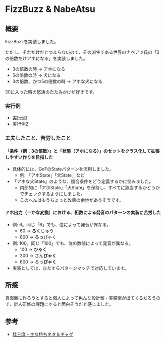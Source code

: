 # FizzBuzz & NabeAtsu

## 概要

FizzBuzzを実装しました。

ただし、それだけだとつまらないので、その派生である世界のナベアツ氏の「3の倍数だけアホになる」を実装しました。

- 3の倍数の時 → アホになる
- 5の倍数の時 → 犬になる
- 3の倍数、かつ5の倍数の時 → アホな犬になる

30に入った時の怒涛のたたみかけが好きです。

### 実行例

- [実行例1](./logs/NabeAtsu.log)
- [実行例2](logs/NabeAtsu_BigNumber.log)

### 工夫したこと、苦労したこと

#### 「条件（例：3の倍数）」と「状態（アホになる）」のセットをクラス化して拡張しやすい作りを目指した

- 具体的には、GoFのStateパターンを流用しました。
    - 例: 「アホState」「犬State」など
- 「アホな犬State」のような、複合条件をどう定義するかに悩みました。
    - 内部的に「アホState」「犬State」を保持し、すべてに該当するかどうかでチェックするようにしました。
    - このへんはもうちょっと改善の余地がありそうです。

#### アホ出力（＝かな変換）における、桁数による発音のパターンの実装に苦労した

- 例: 6。同じ「6」でも、位によって発音が異なる。
    - 60 → **ろく**じゅう
    - 600 → **ろっ**ぴゃく
- 例: 100。同じ「100」でも、位の数値によって発音が異なる。
    - 100 → **ひゃく**
    - 300 → さん**びゃく**
    - 600 → ろっ**ぴゃく**
- 実装としては、ひたすらパターンマッチで対応しています。

## 所感

真面目に作ろうとすると個人によって色んな設計案・実装案が出てくるだろうので、新人研修の課題にすると面白そうだと感じました。

## 参考

- [桂三度 - 主な持ちネタ＆ギャグ](https://ja.wikipedia.org/wiki/%E6%A1%82%E4%B8%89%E5%BA%A6#%E4%B8%BB%E3%81%AA%E6%8C%81%E3%81%A1%E3%83%8D%E3%82%BF%EF%BC%86%E3%82%AE%E3%83%A3%E3%82%B0)
